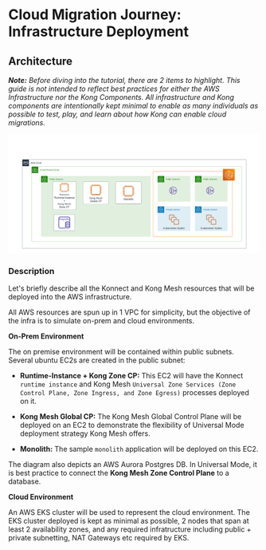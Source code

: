 # Cloud Migration Journey: Infrastructure Deployment

## Architecture

_**Note:** Before diving into the tutorial, there are 2 items to highlight. This guide is not intended to reflect best practices for either the AWS Infrastructure nor the Kong Components. All infrastructure and Kong components are intentionally kept minimal to enable as many individuals as possible to test, play, and learn about how Kong can enable cloud migrations._

![Cloud Migration Tutorial AWS Infrastructure](/docs/img/AWS_infra.png)

### Description

Let's briefly describe all the Konnect and Kong Mesh resources that will be deployed into the AWS infrastructure.

All AWS resources are spun up in 1 VPC for simplicity, but the objective of the infra is to simulate on-prem and cloud environments.

**On-Prem Environment**

The on premise environment will be contained within public subnets. Several ubuntu EC2s are created in the public subnet:

* **Runtime-Instance + Kong Zone CP:** This EC2 will have the Konnect `runtime instance` and Kong Mesh `Universal Zone Services (Zone Control Plane, Zone Ingress, and Zone Egress)` processes deployed on it.

* **Kong Mesh Global CP:** The Kong Mesh Global Control Plane will be deployed on an EC2 to demonstrate the flexibility of Universal Mode deployment strategy Kong Mesh offers.

* **Monolith:** The sample `monolith` application will be deployed on this EC2.

The diagram also depicts an AWS Aurora Postgres DB. In Universal Mode, it is best practice to connect the **Kong Mesh Zone Control Plane** to a database.

**Cloud Environment**

An AWS EKS cluster will be used to represent the cloud environment. The EKS cluster deployed is kept as minimal as possible, 2 nodes that span at least 2 availability zones, and any required infratructure including public + private subnetting, NAT Gateways etc required by EKS.
